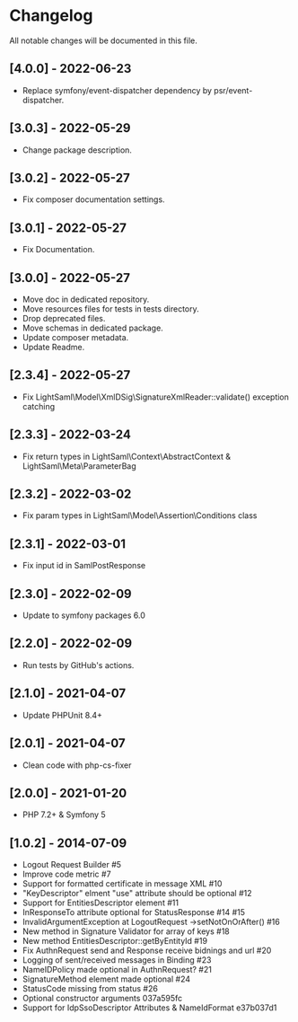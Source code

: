 # Changelog

All notable changes will be documented in this file.

## [4.0.0] - 2022-06-23
+ Replace symfony/event-dispatcher dependency by psr/event-dispatcher.

## [3.0.3] - 2022-05-29
+ Change package description.

## [3.0.2] - 2022-05-27
+ Fix composer documentation settings.

## [3.0.1] - 2022-05-27
+ Fix Documentation.

## [3.0.0] - 2022-05-27
+ Move doc in dedicated repository.
+ Move resources files for tests in tests directory.
+ Drop deprecated files.
+ Move schemas in dedicated package.
+ Update composer metadata.
+ Update Readme.

## [2.3.4] - 2022-05-27
+ Fix LightSaml\Model\XmlDSig\SignatureXmlReader::validate() exception catching

## [2.3.3] - 2022-03-24
+ Fix return types in LightSaml\Context\AbstractContext & LightSaml\Meta\ParameterBag

## [2.3.2] - 2022-03-02
+ Fix param types in LightSaml\Model\Assertion\Conditions class

## [2.3.1] - 2022-03-01
+ Fix input id in SamlPostResponse

## [2.3.0] - 2022-02-09
+ Update to symfony packages 6.0

## [2.2.0] - 2022-02-09
+ Run tests by GitHub's actions.

## [2.1.0] - 2021-04-07
+ Update PHPUnit 8.4+

## [2.0.1] - 2021-04-07
+ Clean code with php-cs-fixer

## [2.0.0] - 2021-01-20
+ PHP 7.2+ & Symfony 5

## [1.0.2] - 2014-07-09
+ Logout Request Builder #5
+ Improve code metric #7
+ Support for formatted certificate in message XML #10
+ "KeyDescriptor" elment "use" attribute should be optional #12
+ Support for EntitiesDescriptor element #11
+ InResponseTo attribute optional for StatusResponse #14 #15
+ InvalidArgumentException at LogoutRequest ->setNotOnOrAfter() #16
+ New method in Signature Validator for array of keys #18
+ New method EntitiesDescriptor::getByEntityId #19
+ Fix AuthnRequest send and Response receive bidnings and url #20
+ Logging of sent/received messages in Binding #23
+ NameIDPolicy made optional in AuthnRequest? #21
+ SignatureMethod element made optional #24
+ StatusCode missing from status #26
+ Optional constructor arguments 037a595fc
+ Support for IdpSsoDescriptor Attributes & NameIdFormat e37b037d1
